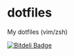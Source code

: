 dotfiles
========

My dotfiles (vim/zsh)


[![Bitdeli Badge](https://d2weczhvl823v0.cloudfront.net/kevinjalbert/dotfiles/trend.png)](https://bitdeli.com/free "Bitdeli Badge")

